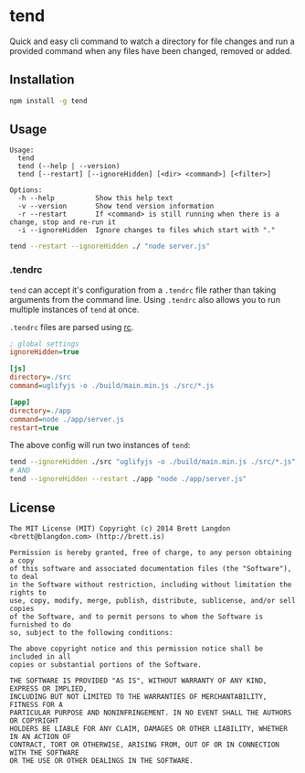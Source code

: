 tend
====

Quick and easy cli command to watch a directory for file changes and run a
provided command when any files have been changed, removed or added.

## Installation

```bash
npm install -g tend
```

## Usage
```
Usage:
  tend
  tend (--help | --version)
  tend [--restart] [--ignoreHidden] [<dir> <command>] [<filter>]

Options:
  -h --help          Show this help text
  -v --version       Show tend version information
  -r --restart       If <command> is still running when there is a change, stop and re-run it
  -i --ignoreHidden  Ignore changes to files which start with "."
```

```bash
tend --restart --ignoreHidden ./ "node server.js"
```

### .tendrc

`tend` can accept it's configuration from a `.tendrc` file rather than taking arguments from
the command line. Using `.tendrc` also allows you to run multiple instances of `tend` at once.

`.tendrc` files are parsed using [rc](https://github.com/dominictarr/rc).

```ini
; global settings
ignoreHidden=true

[js]
directory=./src
command=uglifyjs -o ./build/main.min.js ./src/*.js

[app]
directory=./app
command=node ./app/server.js
restart=true
```

The above config will run two instances of `tend`:
```bash
tend --ignoreHidden ./src "uglifyjs -o ./build/main.min.js ./src/*.js"
# AND
tend --ignoreHidden --restart ./app "node ./app/server.js"
```

## License
```
The MIT License (MIT) Copyright (c) 2014 Brett Langdon <brett@blangdon.com> (http://brett.is)

Permission is hereby granted, free of charge, to any person obtaining a copy
of this software and associated documentation files (the "Software"), to deal
in the Software without restriction, including without limitation the rights to
use, copy, modify, merge, publish, distribute, sublicense, and/or sell copies
of the Software, and to permit persons to whom the Software is furnished to do
so, subject to the following conditions:

The above copyright notice and this permission notice shall be included in all
copies or substantial portions of the Software.

THE SOFTWARE IS PROVIDED "AS IS", WITHOUT WARRANTY OF ANY KIND, EXPRESS OR IMPLIED,
INCLUDING BUT NOT LIMITED TO THE WARRANTIES OF MERCHANTABILITY, FITNESS FOR A
PARTICULAR PURPOSE AND NONINFRINGEMENT. IN NO EVENT SHALL THE AUTHORS OR COPYRIGHT
HOLDERS BE LIABLE FOR ANY CLAIM, DAMAGES OR OTHER LIABILITY, WHETHER IN AN ACTION OF
CONTRACT, TORT OR OTHERWISE, ARISING FROM, OUT OF OR IN CONNECTION WITH THE SOFTWARE
OR THE USE OR OTHER DEALINGS IN THE SOFTWARE.
```
